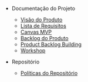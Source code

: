 - Documentação do Projeto
    - [Visão do Produto](./wiki/visão_produto.md)
    - [Lista de Requisitos](./wiki/lista_requisitos.md)
    - [Canvas MVP](./wiki/canvas_mvp.md)
    - [Backlog do Produto](./wiki/backlog.md)
    - [Product Backlog Building](./wiki/pbb.md)
    - [Workshop](./wiki/Workshop.md)
    
    
- Repositório
    - [Políticas do Repositório](./politicas/policies.md)